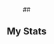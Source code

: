 
<div align="center" gap="4px">
## <h2 align="center">My Stats</h2>
<div align="center" gap="4px">
    <img align="center" src="https://github-profile-summary-cards.vercel.app/api/cards/most-commit-language?username=B1duk&theme=github_dark" alt=""/>
    <img align="center" src="https://github-profile-summary-cards.vercel.app/api/cards/stats?username=B1duk&theme=github_dark" alt=""/>
</div>

